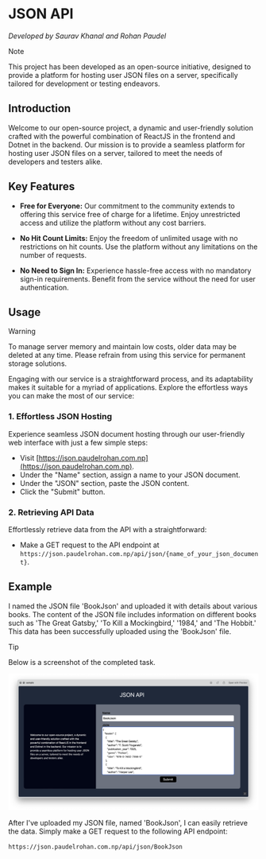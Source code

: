 # JSON API
_Developed by Saurav Khanal and Rohan Paudel_

> [!NOTE]
> This project has been developed as an open-source initiative, designed to provide a platform for hosting user JSON files on a server, specifically tailored for development or testing endeavors.

## Introduction
Welcome to our open-source project, a dynamic and user-friendly solution crafted with the powerful combination of ReactJS in the frontend and Dotnet in the backend. Our mission is to provide a seamless platform for hosting user JSON files on a server, tailored to meet the needs of developers and testers alike.

## Key Features

- **Free for Everyone:** Our commitment to the community extends to offering this service free of charge for a lifetime. Enjoy unrestricted access and utilize the platform without any cost barriers.

- **No Hit Count Limits:** Enjoy the freedom of unlimited usage with no restrictions on hit counts. Use the platform without any limitations on the number of requests.

- **No Need to Sign In:** Experience hassle-free access with no mandatory sign-in requirements. Benefit from the service without the need for user authentication.


## Usage

> [!WARNING]
> To manage server memory and maintain low costs, older data may be deleted at any time. Please refrain from using this service for permanent storage solutions.

Engaging with our service is a straightforward process, and its adaptability makes it suitable for a myriad of applications. Explore the effortless ways you can make the most of our service:

### 1. Effortless JSON Hosting

Experience seamless JSON document hosting through our user-friendly web interface with just a few simple steps:
- Visit [https://json.paudelrohan.com.np](https://json.paudelrohan.com.np).
- Under the "Name" section, assign a name to your JSON document.
- Under the "JSON" section, paste the JSON content.
- Click the "Submit" button.

### 2. Retrieving API Data

Effortlessly retrieve data from the API with a straightforward:
- Make a GET request to the API endpoint at `https://json.paudelrohan.com.np/api/json/{name_of_your_json_document}`.

## Example

I named the JSON file 'BookJson' and uploaded it with details about various books. The content of the JSON file includes information on different books such as 'The Great Gatsby,' 'To Kill a Mockingbird,' '1984,' and 'The Hobbit.' This data has been successfully uploaded using the 'BookJson' file.

> [!TIP]
> Below is a screenshot of the completed task.

![Sample Screenshot](examplesample.png)

After I've uploaded my JSON file, named 'BookJson', I can easily retrieve the data. Simply make a GET request to the following API endpoint:

```plaintext
https://json.paudelrohan.com.np/api/json/BookJson
